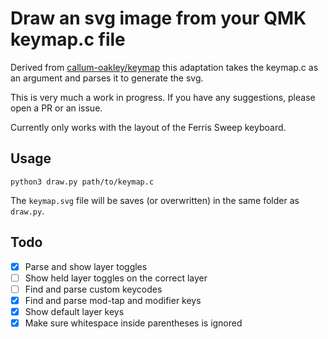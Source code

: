 # Draw an svg image from your QMK keymap.c file
Derived from [callum-oakley/keymap](https://github.com/callum-oakley/keymap) this adaptation takes the keymap.c as an argument and parses it to generate the svg.

This is very much a work in progress. If you have any suggestions, please open a PR or an issue.

Currently only works with the layout of the Ferris Sweep keyboard.

## Usage
```
python3 draw.py path/to/keymap.c
```
The `keymap.svg` file will be saves (or overwritten) in the same folder as `draw.py`. 

## Todo
- [X] Parse and show layer toggles
- [ ] Show held layer toggles on the correct layer
- [ ] Find and parse custom keycodes
- [X] Find and parse mod-tap and modifier keys
- [X] Show default layer keys
- [X] Make sure whitespace inside parentheses is ignored